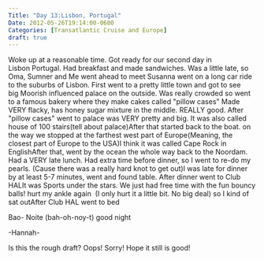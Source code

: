 ```yaml
---
Title: "Day 13:Lisbon, Portugal"
Date: 2012-05-26T19:14:00-0600
Categories: [Transatlantic Cruise and Europe]
draft: true
---
```


Woke up at a reasonable time. Got ready for our second day in
Lisbon Portugal. Had breakfast and made sandwiches. Was a little late,
so Oma, Sumner and Me went ahead to meet Susanna went on a long car ride
to the suburbs of Lisbon. First went to a pretty little town and got to
see big Moorish influenced palace on the outside. Was really crowded so
went to a famous bakery where they make cakes called "pillow cases" Made
VERY flacky, has honey sugar mixture in the middle. REALLY good. After
"pillow cases" went to palace was VERY pretty and big. It was also
called house of 100 stairs(tell about palace)After that started back to
the boat. on the way we stopped at the farthest west part of
Europe(Meaning, the closest part of Europe to the USA)I think it was
called Cape Rock in EnglishAfter that, went by the ocean the whole way
back to the Noordam. Had a VERY late lunch. Had extra time before
dinner, so I went to re-do my pearls. (Cause there was a really hard
knot to get out)I was late for dinner by at least 5-7 minutes, went and
found table. After dinner went to Club HALIt was Sports under the stars.
We just had free time with the fun bouncy balls! hurt my ankle again  (I
only hurt it a little bit. No big deal) so I kind of sat outAfter Club
HAL went to bed  
  
Bao- Noite (bah-oh-noy-t) good night  
  
-Hannah-  
  
Is this the rough draft? Oops! Sorry! Hope it still is good!
